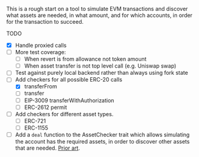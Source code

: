 This is a rough start on a tool to simulate EVM transactions and discover 
what assets are needed, in what amount, and for which accounts, in order for the transaction to succeed.

TODO
- [x] Handle proxied calls
- [ ] More test coverage: 
  - [ ] When revert is from allowance not token amount
  - [ ] When asset transfer is not top level call (e.g. Uniswap swap)
- [ ] Test against purely local backend rather than always using fork state
- [ ] Add checkers for all possible ERC-20 calls 
  - [x] transferFrom
  - [ ] transfer
  - [ ] EIP-3009 transferWithAuthorization
  - [ ] ERC-2612 permit
- [ ] Add checkers for different asset types.
  - [ ] ERC-721
  - [ ] ERC-1155
- [ ] Add a `deal` function to the AssetChecker trait which allows simulating the account has the required assets, in order to discover other assets that are needed. [Prior art](https://github.com/foundry-rs/forge-std/pull/505).
